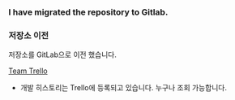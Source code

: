 ### I have migrated the repository to Gitlab.

### 저장소 이전
저장소를 GitLab으로 이전 했습니다. <br/>

[Team Trello](https://trello.com/b/j4mKplhk/youtube-music-player)
* 개발 히스토리는 Trello에 등록되고 있습니다. 누구나 조회 가능합니다.
